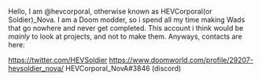 Hello, I am  @hevcorporal, otherwise known as HEVCorporal(or Soldier)_Nova.
I am a Doom modder, so i spend all my time making Wads that go nowhere and never get completed.
This account i think would be *mainly* to look at projects, and not to make them.
Anyways, contacts are here:

https://twitter.com/HEVSoldier
https://www.doomworld.com/profile/29207-hevsoldier_nova/
HEVCorporal_NovA#3846 (discord)
